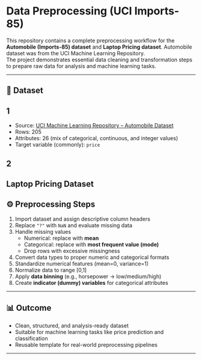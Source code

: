 # Data Preprocessing (UCI Imports-85)

This repository contains a complete preprocessing workflow for the **Automobile (Imports-85) dataset** and **Laptop Pricing dataset**. 
Automobile dataset was from the UCI Machine Learning Repository.  
The project demonstrates essential data cleaning and transformation steps to prepare raw data for analysis and machine learning tasks.

---

## 📌 Dataset
## 1
- Source: [UCI Machine Learning Repository – Automobile Dataset](https://archive.ics.uci.edu/ml/datasets/automobile)
- Rows: 205
- Attributes: 26 (mix of categorical, continuous, and integer values)
- Target variable (commonly): `price`
## 2
Laptop Pricing Dataset
---

## ⚙️ Preprocessing Steps
1. Import dataset and assign descriptive column headers  
2. Replace `"?"` with `NaN` and evaluate missing data  
3. Handle missing values  
   - Numerical: replace with **mean**  
   - Categorical: replace with **most frequent value (mode)**  
   - Drop rows with excessive missingness  
4. Convert data types to proper numeric and categorical formats  
5. Standardize numerical features (mean=0, variance=1)  
6. Normalize data to range [0,1]  
7. Apply **data binning** (e.g., horsepower → low/medium/high)  
8. Create **indicator (dummy) variables** for categorical attributes  

---

## 📊 Outcome
- Clean, structured, and analysis-ready dataset  
- Suitable for machine learning tasks like price prediction and classification  
- Reusable template for real-world preprocessing pipelines  

---
